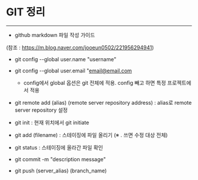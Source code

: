 # GIT 정리
-------

* github markdown 파일 작성 가이드

(참조 : https://m.blog.naver.com/jooeun0502/221956294941)

* git config --global user.name "username"
* git config --global user.email "email@email.com
  * config에서 global 옵션은 git 전체에 적용. config 빼고 하면 특정 프로젝트에서 적용

* git remote add (alias) (remote server repository address) : alias로 remote server repository 설정

* git init : 현재 위치에서 git initiate

* git add (filename) : 스테이징에 파일 올리기 (※ . 쓰면 수정 대상 전체)

* git status : 스테이징에 올라간 파일 확인

* git commit -m "description message"

* git push (server_alias) (branch_name)
